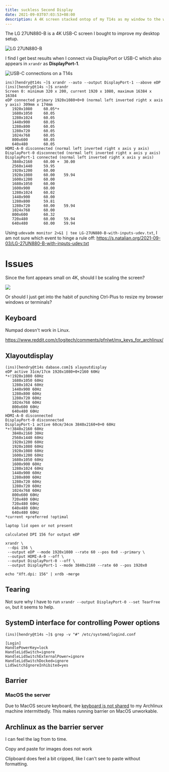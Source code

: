 ```yaml
---
title: suckless Second Display
date: 2021-09-03T07:03:53+08:00
description: A 4K screen stacked ontop of my T14s as my window to the world
---
```


The LG 27UN880-B is a 4K USB-C screen I bought to improve my desktop setup.

<img src="https://s.natalian.org/2021-09-02/lg.jpeg" alt="LG 27UN880-B">

I find I get best results when I connect via DisplayPort or USB-C which also appears in `xrandr` as **DisplayPort-1**.

<img src="https://s.natalian.org/2021-09-03/annotated-usbc.png" alt="USB-C connections on a T14s">

	ins)[hendry@t14s ~]$ xrandr --auto --output DisplayPort-1 --above eDP
	(ins)[hendry@t14s ~]$ xrandr
	Screen 0: minimum 320 x 200, current 1920 x 1080, maximum 16384 x 16384
	eDP connected primary 1920x1080+0+0 (normal left inverted right x axis y axis) 309mm x 174mm
	   1920x1080     60.05*+
	   1680x1050     60.05
	   1280x1024     60.05
	   1440x900      60.05
	   1280x800      60.05
	   1280x720      60.05
	   1024x768      60.05
	   800x600       60.05
	   640x480       60.05
	HDMI-A-0 disconnected (normal left inverted right x axis y axis)
	DisplayPort-0 disconnected (normal left inverted right x axis y axis)
	DisplayPort-1 connected (normal left inverted right x axis y axis)
	   3840x2160     60.00 +  30.00
	   2560x1440     59.95
	   1920x1200     60.00
	   1920x1080     60.00    59.94
	   1600x1200     60.00
	   1680x1050     60.00
	   1600x900      60.00
	   1280x1024     60.02
	   1440x900      60.00
	   1280x800      59.81
	   1280x720      60.00    59.94
	   1024x768      60.00
	   800x600       60.32
	   720x480       60.00    59.94
	   640x480       60.00    59.94

Using `udevadm monitor 2>&1 | tee LG-27UN880-B-with-inputs-udev.txt`, I am not sure which event to hinge a rule off: https://s.natalian.org/2021-09-03/LG-27UN880-B-with-inputs-udev.txt

# Issues

Since the font appears small on 4K, should I be scaling the screen?

<img src="https://s.natalian.org/2021-09-03/fourk.png">

Or should I just get into the habit of punching Ctrl-Plus to resize my browser
windows or terminals?

## Keyboard

Numpad doesn't work in Linux.

https://www.reddit.com/r/logitech/comments/pfnlwt/mx_keys_for_archlinux/

## Xlayoutdisplay

	(ins)[hendry@t14s dabase.com]$ xlayoutdisplay
	eDP active 31cm/17cm 1920x1080+0+2160 60Hz
	*+!1920x1080 60Hz
	   1680x1050 60Hz
	   1280x1024 60Hz
	   1440x900 60Hz
	   1280x800 60Hz
	   1280x720 60Hz
	   1024x768 60Hz
	   800x600 60Hz
	   640x480 60Hz
	HDMI-A-0 disconnected
	DisplayPort-0 disconnected
	DisplayPort-1 active 60cm/34cm 3840x2160+0+0 60Hz
	*+!3840x2160 60Hz
	   3840x2160 30Hz
	   2560x1440 60Hz
	   1920x1200 60Hz
	   1920x1080 60Hz
	   1920x1080 60Hz
	   1600x1200 60Hz
	   1680x1050 60Hz
	   1600x900 60Hz
	   1280x1024 60Hz
	   1440x900 60Hz
	   1280x800 60Hz
	   1280x720 60Hz
	   1280x720 60Hz
	   1024x768 60Hz
	   800x600 60Hz
	   720x480 60Hz
	   720x480 60Hz
	   640x480 60Hz
	   640x480 60Hz
	*current +preferred !optimal

	laptop lid open or not present

	calculated DPI 156 for output eDP

	xrandr \
	 --dpi 156 \
	 --output eDP --mode 1920x1080 --rate 60 --pos 0x0 --primary \
	 --output HDMI-A-0 --off \
	 --output DisplayPort-0 --off \
	 --output DisplayPort-1 --mode 3840x2160 --rate 60 --pos 1920x0

	echo "Xft.dpi: 156" | xrdb -merge

## Tearing

Not sure why I have to run `xrandr --output DisplayPort-0 --set TearFree on`,
but it seems to help.

## SystemD interface for controlling Power options

	(ins)[hendry@t14s ~]$ grep -v "#" /etc/systemd/logind.conf

	[Login]
	HandlePowerKey=lock
	HandleLidSwitch=ignore
	HandleLidSwitchExternalPower=ignore
	HandleLidSwitchDocked=ignore
	LidSwitchIgnoreInhibited=yes

## Barrier

### MacOS the server

Due to MacOS secure keyboard, the [keyboard is not
shared](https://github.com/debauchee/barrier/issues/393) to my Archlinux
machine intermittedly. This makes running barrier on MacOS unworkable.

## Archlinux as the barrier server

I can feel the lag from to time.

Copy and paste for images does not work

Clipboard does feel a bit cripped, like I can't see to paste without formatting.
